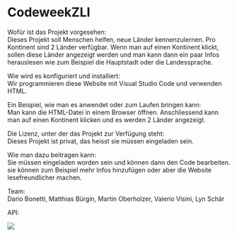 <h1> CodeweekZLI </h1>

<p> Wofür ist das Projekt vorgesehen:<br>
    Dieses Projekt soll Menschen helfen, neue Länder kennenzulernen. Pro Kontinent sind 2 Länder verfügbar. Wenn man auf einen Kontinent klickt, sollen diese Länder angezeigt         werden und man kann dann ein paar Infos herauslesen wie zum Beispiel die Hauptstadt oder die Landessprache.</p>
    
<p> Wie wird es konfiguriert und installiert:<br>
    Wir programmieren diese Website mit Visual Studio Code und verwenden HTML.<br>

<p> Ein Beispiel, wie man es anwendet oder zum Laufen bringen kann:<br>
    Man kann die HTML-Datei in einem Browser öffnen. Anschliessend kann man auf einen Kontinent klicken und es werden 2 Länder angezeigt.</p>

<p> Die Lizenz, unter der das Projekt zur Verfügung steht:<br>
    Dieses Projekt ist privat, das heisst sie müssen eingeladen sein.</p>

<p> Wie man dazu beitragen kann:<br>
    Sie müssen eingeladen worden sein und können dann den Code bearbeiten. sie können zum Beispiel mehr Infos hinzufügen oder aber die Website lesefreundlicher machen.</p>

<p>Team:<br>
   Dario Bonetti, Matthias Bürgin, Martin Oberholzer, Valerio Visini, Lyn Schär </p>

<p>API:<br>
    </p>
<img src="C:\Benutzer\matth\OneDrive\Bilder/Leaner_Lexikon.jpg"/>
